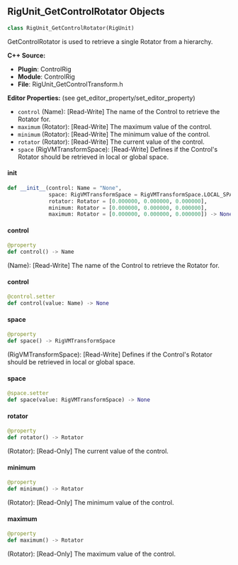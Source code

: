 ## RigUnit_GetControlRotator Objects

```python
class RigUnit_GetControlRotator(RigUnit)
```

GetControlRotator is used to retrieve a single Rotator from a hierarchy.

**C++ Source:**

- **Plugin**: ControlRig
- **Module**: ControlRig
- **File**: RigUnit_GetControlTransform.h

**Editor Properties:** (see get_editor_property/set_editor_property)

- ``control`` (Name):  [Read-Write] The name of the Control to retrieve the Rotator for.
- ``maximum`` (Rotator):  [Read-Write] The maximum value of the control.
- ``minimum`` (Rotator):  [Read-Write] The minimum value of the control.
- ``rotator`` (Rotator):  [Read-Write] The current value of the control.
- ``space`` (RigVMTransformSpace):  [Read-Write] Defines if the Control's Rotator should be retrieved
  in local or global space.

<a id="unreal.RigUnit_GetControlRotator.__init__"></a>

#### __init__

```python
def __init__(control: Name = "None",
             space: RigVMTransformSpace = RigVMTransformSpace.LOCAL_SPACE,
             rotator: Rotator = [0.000000, 0.000000, 0.000000],
             minimum: Rotator = [0.000000, 0.000000, 0.000000],
             maximum: Rotator = [0.000000, 0.000000, 0.000000]) -> None
```

<a id="unreal.RigUnit_GetControlRotator.control"></a>

#### control

```python
@property
def control() -> Name
```

(Name):  [Read-Write] The name of the Control to retrieve the Rotator for.

<a id="unreal.RigUnit_GetControlRotator.control"></a>

#### control

```python
@control.setter
def control(value: Name) -> None
```

<a id="unreal.RigUnit_GetControlRotator.space"></a>

#### space

```python
@property
def space() -> RigVMTransformSpace
```

(RigVMTransformSpace):  [Read-Write] Defines if the Control's Rotator should be retrieved
in local or global space.

<a id="unreal.RigUnit_GetControlRotator.space"></a>

#### space

```python
@space.setter
def space(value: RigVMTransformSpace) -> None
```

<a id="unreal.RigUnit_GetControlRotator.rotator"></a>

#### rotator

```python
@property
def rotator() -> Rotator
```

(Rotator):  [Read-Only] The current value of the control.

<a id="unreal.RigUnit_GetControlRotator.minimum"></a>

#### minimum

```python
@property
def minimum() -> Rotator
```

(Rotator):  [Read-Only] The minimum value of the control.

<a id="unreal.RigUnit_GetControlRotator.maximum"></a>

#### maximum

```python
@property
def maximum() -> Rotator
```

(Rotator):  [Read-Only] The maximum value of the control.

<a id="unreal.RigUnit_GetControlTransform"></a>